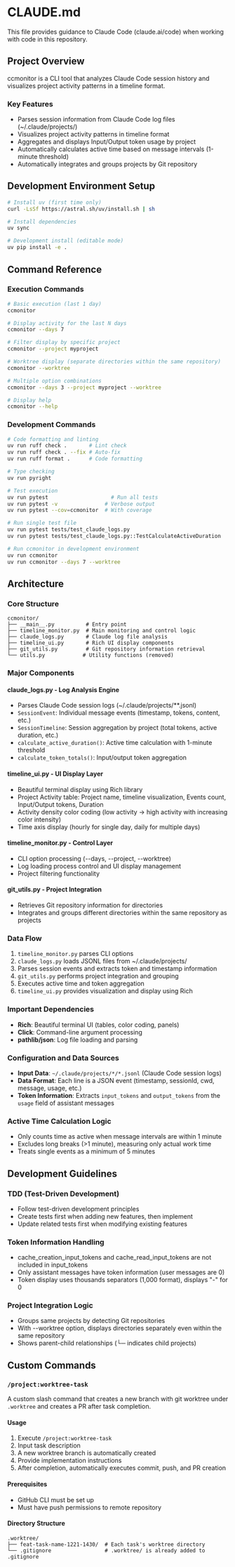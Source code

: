 # CLAUDE.md

This file provides guidance to Claude Code (claude.ai/code) when working with code in this repository.

## Project Overview

ccmonitor is a CLI tool that analyzes Claude Code session history and visualizes project activity patterns in a timeline format.

### Key Features
- Parses session information from Claude Code log files (~/.claude/projects/)
- Visualizes project activity patterns in timeline format
- Aggregates and displays Input/Output token usage by project
- Automatically calculates active time based on message intervals (1-minute threshold)
- Automatically integrates and groups projects by Git repository

## Development Environment Setup

```bash
# Install uv (first time only)
curl -LsSf https://astral.sh/uv/install.sh | sh

# Install dependencies
uv sync

# Development install (editable mode)
uv pip install -e .
```

## Command Reference

### Execution Commands
```bash
# Basic execution (last 1 day)
ccmonitor

# Display activity for the last N days
ccmonitor --days 7

# Filter display by specific project
ccmonitor --project myproject

# Worktree display (separate directories within the same repository)
ccmonitor --worktree

# Multiple option combinations
ccmonitor --days 3 --project myproject --worktree

# Display help
ccmonitor --help
```

### Development Commands
```bash
# Code formatting and linting
uv run ruff check .       # Lint check
uv run ruff check . --fix # Auto-fix
uv run ruff format .      # Code formatting

# Type checking
uv run pyright

# Test execution
uv run pytest                    # Run all tests
uv run pytest -v               # Verbose output
uv run pytest --cov=ccmonitor  # With coverage

# Run single test file
uv run pytest tests/test_claude_logs.py
uv run pytest tests/test_claude_logs.py::TestCalculateActiveDuration

# Run ccmonitor in development environment
uv run ccmonitor
uv run ccmonitor --days 7 --worktree
```

## Architecture

### Core Structure
```
ccmonitor/
├── __main__.py          # Entry point
├── timeline_monitor.py  # Main monitoring and control logic
├── claude_logs.py       # Claude log file analysis
├── timeline_ui.py       # Rich UI display components
├── git_utils.py         # Git repository information retrieval
└── utils.py            # Utility functions (removed)
```

### Major Components

#### claude_logs.py - Log Analysis Engine
- Parses Claude Code session logs (~/.claude/projects/**.jsonl)
- `SessionEvent`: Individual message events (timestamp, tokens, content, etc.)
- `SessionTimeline`: Session aggregation by project (total tokens, active duration, etc.)
- `calculate_active_duration()`: Active time calculation with 1-minute threshold
- `calculate_token_totals()`: Input/output token aggregation

#### timeline_ui.py - UI Display Layer
- Beautiful terminal display using Rich library
- Project Activity table: Project name, timeline visualization, Events count, Input/Output tokens, Duration
- Activity density color coding (low activity → high activity with increasing color intensity)
- Time axis display (hourly for single day, daily for multiple days)

#### timeline_monitor.py - Control Layer
- CLI option processing (--days, --project, --worktree)
- Log loading process control and UI display management
- Project filtering functionality

#### git_utils.py - Project Integration
- Retrieves Git repository information for directories
- Integrates and groups different directories within the same repository as projects

### Data Flow
1. `timeline_monitor.py` parses CLI options
2. `claude_logs.py` loads JSONL files from ~/.claude/projects/
3. Parses session events and extracts token and timestamp information
4. `git_utils.py` performs project integration and grouping
5. Executes active time and token aggregation
6. `timeline_ui.py` provides visualization and display using Rich

### Important Dependencies
- **Rich**: Beautiful terminal UI (tables, color coding, panels)
- **Click**: Command-line argument processing
- **pathlib/json**: Log file loading and parsing

### Configuration and Data Sources
- **Input Data**: `~/.claude/projects/*/*.jsonl` (Claude Code session logs)
- **Data Format**: Each line is a JSON event (timestamp, sessionId, cwd, message, usage, etc.)
- **Token Information**: Extracts `input_tokens` and `output_tokens` from the `usage` field of assistant messages

### Active Time Calculation Logic
- Only counts time as active when message intervals are within 1 minute
- Excludes long breaks (>1 minute), measuring only actual work time
- Treats single events as a minimum of 5 minutes

## Development Guidelines

### TDD (Test-Driven Development)
- Follow test-driven development principles
- Create tests first when adding new features, then implement
- Update related tests first when modifying existing features

### Token Information Handling
- cache_creation_input_tokens and cache_read_input_tokens are not included in input_tokens
- Only assistant messages have token information (user messages are 0)
- Token display uses thousands separators (1,000 format), displays "-" for 0

### Project Integration Logic
- Groups same projects by detecting Git repositories
- With --worktree option, displays directories separately even within the same repository
- Shows parent-child relationships (└─ indicates child projects)

## Custom Commands

### `/project:worktree-task`
A custom slash command that creates a new branch with git worktree under `.worktree` and creates a PR after task completion.

#### Usage
1. Execute `/project:worktree-task`
2. Input task description
3. A new worktree branch is automatically created
4. Provide implementation instructions
5. After completion, automatically executes commit, push, and PR creation

#### Prerequisites
- GitHub CLI must be set up
- Must have push permissions to remote repository

#### Directory Structure
```
.worktree/
├── feat-task-name-1221-1430/  # Each task's worktree directory
└── .gitignore                 # .worktree/ is already added to .gitignore
```